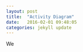 ```yaml
---
layout: post
title:  "Activity Diagram"
date:   2016-02-01 09:48:05
categories: jekyll update
---
```


We


[jekyll]:      http://jekyllrb.com
[jekyll-gh]:   https://github.com/jekyll/jekyll
[jekyll-help]: https://github.com/jekyll/jekyll-help

